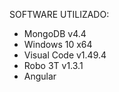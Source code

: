 SOFTWARE UTILIZADO:
- MongoDB v4.4
- Windows 10 x64
- Visual Code v1.49.4
- Robo 3T v1.3.1
- Angular
